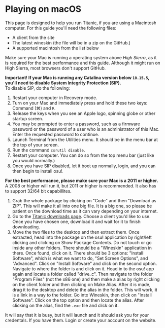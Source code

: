 # Playing on macOS

This page is designed to help you run Titanic, if you are using a Macintosh computer.
For this guide you'll need the following files:

- A client from the site
- The latest wineskin (the file will be in a zip on the GitHub.)
- A supported macintosh from the list below

Make sure your Mac is running a operating system above *High Sierra*, as it is required for the best performance and this guide. Although it might run on High Sierra, most browsers don't support GitHub.
  
**Important! If your Mac is running any Catalina version below `10.15.5`, you'll need to disable System Integrity Protection (SIP).**  
To disable SIP, do the following:

1. Restart your computer in Recovery mode.
2. Turn on your Mac and immediately press and hold these two keys: Command (⌘) and `R`.
3. Release the keys when you see an Apple logo, spinning globe or other startup screen.
4. You may be prompted to enter a password, such as a firmware password or the password of a user who is an administrator of this Mac. Enter the requested password to continue.
5. Launch Terminal from the Utilities menu. It should be in the menu bar at the top of your screen.
6. Run the command `csrutil disable`.
7. Restart your computer. You can do so from the top menu bar (just like you would normally.)
8. Once you have SIP disabled, let it boot up normally, login, and you can then begin to install osu!.


**For the best performance, please make sure your Mac is a 2011 or higher.** A 2008 or higher will run it, but 2011 or higher is recommended. It also has to support 32/64 bit capabillites.

1. Grab the whole package by clicking on "Code" and then "Download as ZIP". This will make it all into one big file. It is a big one, so please be patient on the download time as it can vary depending on your internet.
2. Go to the [Titanic downloads page](https://osu.titanic.sh/download/). Choose a client you'd like to use. Once you have chosen one, download it and wait for it to finish downloading. 
3. Move the two files to the desktop and then extract them. Once extracted, head into the package on the osu! application by right/left clicking and clicking on Show Package Contents. Do not touch or go inside any other folders. There should be a "Wineskin" application in there. Once found, click on it. There should be 3 options: "Install Software", which is what we want to do, "Set Screen Options", and "Advanced". Click on "Install Software" and click on the second option. Navigate to where the folder is and click on it.
Head in to the osu! app again and locate a folder called "drive_c". Then navigate to the folder "Program Files" (not the x86 one) and then make a alias by right clicking on the client folder and then clicking on Make Alias. After it is made, drag it to the desktop and delete the alias in the folder. This will work, it is a link in a way to the folder. 
Go into Wineskin, then click on "Install Software". Click on the top option and then locate the alias. After clicking on the alias, find the `.exe` file and click on it.

It will say that it is busy, but it will launch and it should ask you for your credentals. If you have them. Login or create your account on the website.
